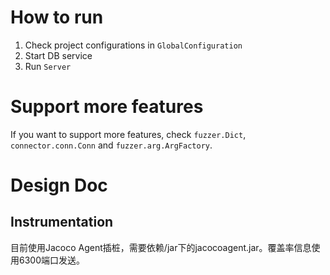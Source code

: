 # How to run
1. Check project configurations in `GlobalConfiguration`
2. Start DB service
3. Run `Server`

# Support more features
If you want to support more features, check `fuzzer.Dict`, `connector.conn.Conn` and `fuzzer.arg.ArgFactory`. 

# Design Doc

## Instrumentation
目前使用Jacoco Agent插桩，需要依赖/jar下的jacocoagent.jar。覆盖率信息使用6300端口发送。